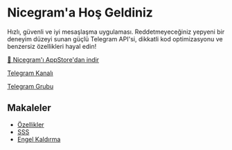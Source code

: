 # Nicegram'a Hoş Geldiniz

Hızlı, güvenli ve iyi mesaşlaşma uygulaması. Reddetmeyeceğiniz yepyeni bir deneyim düzeyi sunan güçlü Telegram API'si, dikkatli kod optimizasyonu ve benzersiz özellikleri hayal edin!


<a href="https://itunes.apple.com/app/id1457369322" target="_blank">📱 Nicegram'ı AppStore'dan indir</a>

<a href="https://t.me/nicegramapp" target="_blank">Telegram Kanalı</a>

<a href="https://t.me/nicegram_tr" target="_blank">Telegram Grubu</a>


## Makaleler
- [Özellikler](/features)
- [SSS](/faq)
- [Engel Kaldırma](/unblock)
